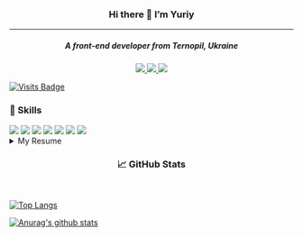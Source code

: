 ### 
<!--
**quasswexexort/quasswexexort** is a ✨ _special_ ✨ repository because its `README.md` (this file) appears on your GitHub profile.

Here are some ideas to get you started:

- 🔭 I’m currently working on ...
- 🌱 I’m currently learning ...
- 👯 I’m looking to collaborate on ...
- 🤔 I’m looking for help with ...
- 💬 Ask me about ...
- 📫 How to reach me: ...
- 😄 Pronouns: ...
- ⚡ Fun fact: ...
-->
<h3 align="center"> Hi there 👋 I’m Yuriy </h3>
<hr align="center" width="100%" size="1" color="#ff69b4" />
<h5 align ="center">A front-end developer from Ternopil, Ukraine</h5>
<p align="center">
<a href="https://t.me/frayerok">
<img src="https://img.shields.io/badge/Telegram-2CA5E0?style=for-the-badge&logo=telegram&logoColor=white" />
</a>
<a href="https://www.instagram.com/frayer559/ ">
<img src="https://img.shields.io/badge/Instagram-E4405F?style=for-the-badge&logo=instagram&logoColor=white" />
</a>
<a href="www.linkedin.com/in/quaswexexort">
<img src="https://img.shields.io/badge/LinkedIn-0077B5?style=for-the-badge&logo=linkedin&logoColor=white" />
</a>
  
[![Visits Badge](https://badges.pufler.dev/visits/quasswexexort/quasswexexort?style=for-the-badge&logoColor=white&color=ff69b4)](https://yuriyyy.netlify.app/)
</p>

<div> <h3> 💼 Skills </h3>
<img src="https://img.shields.io/badge/HTML-239120?style=for-the-badge&logo=html5&logoColor=white"> 
<img src="https://img.shields.io/badge/CSS-239120?&style=for-the-badge&logo=css3&logoColor=white"> 
<img src="https://img.shields.io/badge/JavaScript-F7DF1E?style=for-the-badge&logo=javascript&logoColor=black" >
<img src="https://img.shields.io/badge/HTML5-E34F26?style=for-the-badge&logo=html5&logoColor=white" >
<img src="https://img.shields.io/badge/CSS3-1572B6?style=for-the-badge&logo=css3&logoColor=white" >
<img src="https://img.shields.io/badge/PHP-777BB4?style=for-the-badge&logo=php&logoColor=white" >
<img src="https://img.shields.io/badge/React-20232A?style=for-the-badge&logo=react&logoColor=61DAFB" >
</div>
<details>
<summary>My Resume</summary>
<h3> 🎓 Education </h3>
  🖥️Web Development. <br>
  🗓️2017-Until then. <br>
  📍 Ternopil National Pedagogical University, Ukraine. <br>
<hr align="center" width="100%" size="1" color="#ff69b4" />
 
</details>
<!-- GitHub Stats -->
<h3 align="center"> 📈 GitHub Stats </h3> <br>

[![Top Langs](https://github-readme-stats.vercel.app/api/top-langs/?username=quasswexexort&langs_count=8)](https://github.com/anuraghazra/github-readme-stats)

[![Anurag's github stats](https://github-readme-stats.vercel.app/api?username=quasswexexort&show_icons=true&?theme=radical)](https://github.com/quasswexexort)




